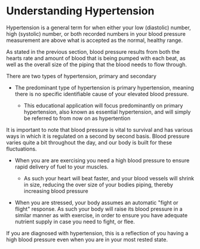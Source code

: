 # Understanding Hypertension

Hypertension is a general term for when either your low (diastolic) number, high (systolic) number, or both recorded numbers in your blood pressure measurement are above what is accepted as the normal, healthy range.

As stated in the previous section, blood pressure results from both the hearts rate and amount of blood that is being pumped with each beat, as well as the overall size of the piping that the blood needs to flow through.

There are two types of hypertension, primary and secondary
- The predominant type of hypertension is primary hypertension, meaning there is no specific identifiable cause of your elevated blood pressure.

  - This educational application will focus predominantly on primary hypertension, also known as essential hypertension, and will simply be referred to from now on as hypertention

It is important to note that blood pressure is vital to survival and has various ways in which it is regulated on a second by second basis. Blood pressure varies quite a bit throughout the day, and our body is built for these fluctuations.
- When you are are exercising you need a high blood pressure to ensure rapid delivery of fuel to your muscles.
  - As such your heart will beat faster, and your blood vessels will shrink in size, reducing the over size of your bodies piping, thereby increasing blood pressure

- When you are stressed, your body assumes an automatic "fight or flight" response. As such your body will raise its blood pressure in a similar manner as with exercise, in order to ensure you have adequate nutrient supply in case you need to fight, or flee.

If you are diagnosed with hypertension, this is a reflection of you having a high blood pressure even when you are in your most rested state.
<!--
As just stated, the specific reason you may develop hypertension is not well understood. That being said, there is, luckily, some understanding of the underlying causes of hypertension.

Chronic stress: As just discussed, when under stress we assume the "fight or flight" response. Some people experience stress for years on end. This leads to your blood vessels muscles always being tense. Just as if you work out your arms your muscles grow, this non-stop working out of blood vessels can lead to their growth, reducing the overall area for blood to flow, leading to high blood pressure.

Hormones: Our body has a powerful blood pressure regulatory system known as the renin–angiotensin–aldosterone system, or RAAS. The name is not overly important here, but this system, when activated results in blood vessels squeezing, lowering overall area for blood to flow, while at the same time increasing the total amount of blood in our blood vessels. If you are thinking less area for blood to be in while increasing the amount of blood, that sounds like a recipe for higher blood pressure, you would be right.

Sodium/Potassium imbalance: Sodium and potassium are two substances in the human body, and are known as electrolytes. The most well known source of sodium is salt that we eat. There is evidence that having a high ratio of sodium to potassium within our bodies leads to our blood vessels squeezing down. As you will see, reducing sodium


Wow, that was a lot. -->

